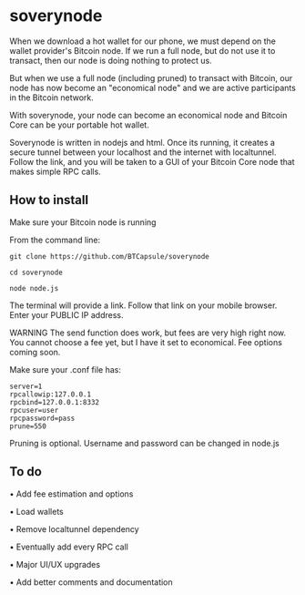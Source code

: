 # soverynode
When we download a hot wallet for our phone, we must depend on the wallet provider's Bitcoin node. If we run a full node, but do not use it to transact, then our node is doing nothing to protect us.

But when we use a full node (including pruned) to transact with Bitcoin, our node has now become an "economical node" and we are active participants in the Bitcoin network.

With soverynode, your node can become an economical node and Bitcoin Core can be your portable hot wallet.

Soverynode is written in nodejs and html. Once its running, it creates a secure tunnel between your localhost and the internet with localtunnel. Follow the link, and you will be taken to a GUI of your Bitcoin Core node that makes simple RPC calls. 

## How to install

Make sure your Bitcoin node is running

From the command line:

```
git clone https://github.com/BTCapsule/soverynode
```

```
cd soverynode
```

```
node node.js
```
The terminal will provide a link. 
Follow that link on your mobile browser.
Enter your PUBLIC IP address.

WARNING
The send function does work, but fees are very high right now. You cannot choose a fee yet, but I have it set to economical. Fee options coming soon.

Make sure your .conf file has:

```
server=1
rpcallowip:127.0.0.1
rpcbind=127.0.0.1:8332
rpcuser=user
rpcpassword=pass
prune=550
```

Pruning is optional.
Username and password can be changed in node.js

## To do

• Add fee estimation and options

• Load wallets

• Remove localtunnel dependency

• Eventually add every RPC call

• Major UI/UX upgrades

• Add better comments and documentation

